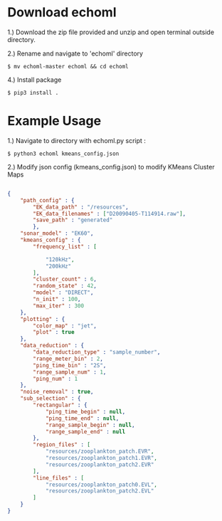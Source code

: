 # Download echoml

1.) Download the zip file provided and unzip and open terminal outside directory.


2.) Rename and navigate to 'echoml' directory

    $ mv echoml-master echoml && cd echoml

4.) Install package

    $ pip3 install .


# Example Usage

1.) Navigate to directory with echoml.py script :

    $ python3 echoml kmeans_config.json


    
2.) Modify json config (kmeans_config.json) to modify KMeans Cluster Maps

```json

{
    "path_config" : {
        "EK_data_path" : "/resources",
        "EK_data_filenames" : ["D20090405-T114914.raw"],
        "save_path" : "generated"
        },
    "sonar_model" : "EK60",
    "kmeans_config" : {
        "frequency_list" : [

            "120kHz",
            "200kHz"
        ],
        "cluster_count" : 6,
        "random_state" : 42,
        "model" : "DIRECT",
        "n_init" : 100,
        "max_iter" : 300
    },
    "plotting" : {
        "color_map" : "jet",
        "plot" : true
    },
    "data_reduction" : {
        "data_reduction_type" : "sample_number",
        "range_meter_bin" : 2,
        "ping_time_bin" : "2S",
        "range_sample_num" : 1,
        "ping_num" : 1
    },
    "noise_removal" : true,
    "sub_selection" : {
        "rectangular" : {
            "ping_time_begin" : null,
            "ping_time_end" : null,
            "range_sample_begin" : null,
            "range_sample_end" : null
        },
        "region_files" : [
            "resources/zooplankton_patch.EVR",
            "resources/zooplankton_patch1.EVR",
            "resources/zooplankton_patch2.EVR"
        ],
        "line_files" : [
            "resources/zooplankton_patch0.EVL",
            "resources/zooplankton_patch2.EVL"
        ]
    }
}


```



